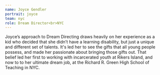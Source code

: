 ```yaml
---
name: Joyce Gendler
portrait: joyce
team: nyc
role: Dream Director<br>NYC
---
```


Joyce’s approach to Dream Directing draws heavily on her experience as a kid who decided that she didn’t have a learning disability, but just a unique and different set of talents. It's led her to see the gifts that all young people possess, and made her passionate about bringing those gifts out. That belief led her first to working with incarcerated youth at Rikers Island, and now to to her ultimate dream job, at the Richard R. Green High School of Teaching in NYC.
